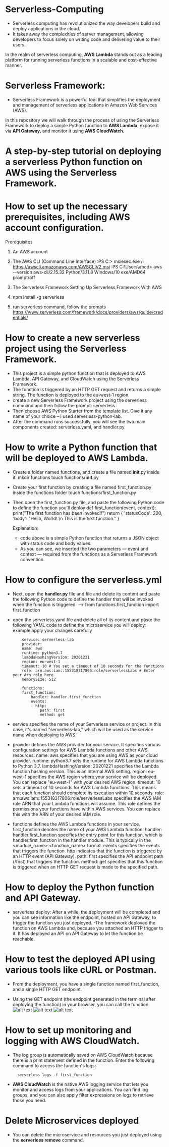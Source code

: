 # Serverless-Computing

- Serverless computing has revolutionized the way developers build and deploy applications in the cloud.
- It takes away the complexities of server management, allowing developers to focus solely on writing code and delivering value to their users.

In the realm of serverless computing, **AWS Lambda** stands out as a leading platform for running serverless functions in a scalable and cost-effective manner.

# Serverless Framework:

- Serverless Framework is a powerful tool that simplifies the deployment and management of serverless applications in Amazon Web Services (AWS).

In this repository we will walk through the process of using the Serverless Framework to deploy a simple Python function to **AWS Lambda**, expose it via **API Gateway**, and monitor it using **AWS CloudWatch**.

# A step-by-step tutorial on deploying a serverless Python function on AWS using the Serverless Framework.

# How to set up the necessary prerequisites, including AWS account configuration.

Prerequisites

1. An AWS account

2. The AWS CLI (Command Line Interface)[](https://docs.aws.amazon.com/cli/latest/userguide/getting-started-install.html)
   :PS C:\> msiexec.exe /i https://awscli.amazonaws.com/AWSCLIV2.msi
   :PS C:\Users\abcd> aws --version
   aws-cli/2.15.32 Python/3.11.8 Windows/10 exe/AMD64 prompt/off

3. The Serverless Framework
   Setting Up Serverless Framework With AWS
4. npm install -g serverless
5. run serverless command, follow the prompts
   https://www.serverless.com/framework/docs/providers/aws/guide/credentials/

# How to create a new serverless project using the Serverless Framework.

- This project is a simple python function that is deployed to AWS Lambda, API Gateway, and CloudWatch using the Serverless Framework.
- The function is triggered by an HTTP GET request and returns a simple string. The function is deployed to the eu-west-1 region.
- create a new Serverless Framework project using the serverless command and then follow the prompt:
  serverless
- Then choose AWS Python Starter from the template list. Give it any name of your choice – I used serverless-python-lab.
- After the command runs successfully, you will see the two main components created: serverless.yaml, and handler.py.

# How to write a Python function that will be deployed to AWS Lambda.

- Create a folder named functions, and create a file named **init**.py inside it.
  mkdir functions touch functions/**init**.py
- Create your first function by creating a file named first_function.py inside the functions folder
  touch functions/first_function.py
- Then open the first_function.py file, and paste the following Python code to define the function you'll deploy
  def first_function(event, context):
  print("The first function has been invoked!!")
  return {
  'statusCode': 200,
  'body': "Hello, World!.\n This is the first function."
  }

  Explanation:

  - code above is a simple Python function that returns a JSON object with status code and body values.
  - As you can see, we inserted the two parameters — event and context — required from the functions as a Serverless Framework convention.

# How to configure the serverless.yml

- Next, open the **handler.py** file and file and delete its content and paste the following Python code to define the handler that will be invoked when the function is triggered:
  --> from functions.first_function import first_function

- open the serverless.yaml file and delete all of its content and paste the following YAML code to define the microservice you will deploy:
  example:apply your changes carefully

          service: serverless-lab
          provider:
          name: aws
          runtime: python3.7
          lambdaHashingVersion: 20201221
          region: eu-west-1
          timeout: 10 # You set a timeout of 10 seconds for the functions
          role: arn:aws:iam::155318317806:role/serverlessLabs # Enter your Arn role here
          memorySize: 512

          functions:
          first_function:
              handler: handler.first_function
              events:
              - http:
                  path: first
                  method: get

- service specifies the name of your Serverless service or project. In this case, it's named "serverless-lab," which will be used as the service name when deploying to AWS.
- provider defines the AWS provider for your service. It specifies various configuration settings for AWS Lambda functions and other AWS resources.
  name: aws specifies that you are using AWS as your cloud provider.
  runtime: python3.7 sets the runtime for AWS Lambda functions to Python 3.7.
  lambdaHashingVersion: 20201221 specifies the Lambda function hashing version. This is an internal AWS setting.
  region: eu-west-1 specifies the AWS region where your service will be deployed. You can replace "eu-west-1" with your desired AWS region.
  timeout: 10 sets a timeout of 10 seconds for AWS Lambda functions. This means that each function should complete its execution within 10 seconds.
  role: arn:aws:iam::155318317806:role/serverlessLabs specifies the AWS IAM role ARN that your Lambda functions will assume. This role defines the permissions your functions have within AWS services. You can replace this with the ARN of your desired IAM role.
- functions defines the AWS Lambda functions in your service.
  first_function denotes the name of your AWS Lambda function.
  handler: handler.first_function specifies the entry point for this function, which is handler.first_function in the handler module. This is typically in the <module_name>.<function_name> format.
  events specifies the events that triggers the function.
  http indicates that the function is triggered by an HTTP event (API Gateway).
  path: first specifies the API endpoint path (/first) that triggers the function.
  method: get specifies that this function is triggered when an HTTP GET request is made to the specified path.

# How to deploy the Python function and API Gateway.

- serverless deploy: After a while, the deployment will be completed and you can see information like the endpoint, hosted on API Gateway, to trigger the function you just deployed.
  -The framework deployed the function on AWS Lambda and, because you attached an HTTP trigger to it. It has deployed an API on API Gateway to let the function be reachable.

# How to test the deployed API using various tools like cURL or Postman.

- From the deployment, you have a single function named first_function, and a single HTTP GET endpoint.

- Using the GET endpoint (the endpoint generated in the terminal after deploying the function) in your browser, you can call the function:
  ![alt text](image.png)
  ![alt text](image-1.png)
  ![alt text](image-2.png)

# How to set up monitoring and logging with AWS CloudWatch.

- The log group is automatically saved on AWS CloudWatch because there is a print statement defined in the function. Enter the following command to access the function's logs:

        serverless logs -f first_function

- **AWS CloudWatch** is the native AWS logging service that lets you monitor and access logs from your applications. You can find log groups, and you can also apply filter expressions on logs to retrieve those you need.

# Delete Microservices deployed

- You can delete the microservice and resources you just deployed using the **serverless remove** command.
